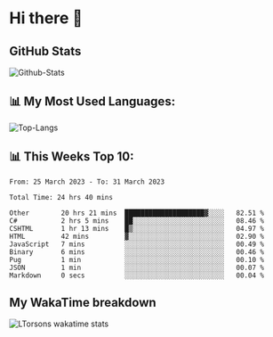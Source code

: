 # Hi there 👋

## GitHub Stats
![Github-Stats](https://github-readme-stats.vercel.app/api?username=ltorson&show_icons=true&theme=radical&count_private=true)

## 📊 My Most Used Languages:
![Top-Langs](https://github-readme-stats.vercel.app/api/top-langs/?username=LTorson&layout=compact&langs_count=10)

## 📊 This Weeks Top 10:
<!--START_SECTION:waka-->

```text
From: 25 March 2023 - To: 31 March 2023

Total Time: 24 hrs 40 mins

Other        20 hrs 21 mins  ████████████████████▓░░░░   82.51 %
C#           2 hrs 5 mins    ██░░░░░░░░░░░░░░░░░░░░░░░   08.46 %
CSHTML       1 hr 13 mins    █▒░░░░░░░░░░░░░░░░░░░░░░░   04.97 %
HTML         42 mins         ▓░░░░░░░░░░░░░░░░░░░░░░░░   02.90 %
JavaScript   7 mins          ░░░░░░░░░░░░░░░░░░░░░░░░░   00.49 %
Binary       6 mins          ░░░░░░░░░░░░░░░░░░░░░░░░░   00.46 %
Pug          1 min           ░░░░░░░░░░░░░░░░░░░░░░░░░   00.10 %
JSON         1 min           ░░░░░░░░░░░░░░░░░░░░░░░░░   00.07 %
Markdown     0 secs          ░░░░░░░░░░░░░░░░░░░░░░░░░   00.04 %
```

<!--END_SECTION:waka-->

## My WakaTime breakdown
![LTorsons wakatime stats](https://github-readme-stats.vercel.app/api/wakatime?username=leetorson&line_height=21)
